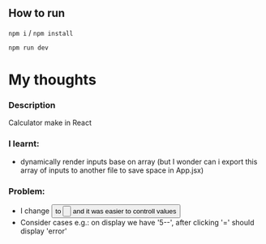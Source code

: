 ## How to run

`npm i` / `npm install`

`npm run dev`

# My thoughts

### Description

Calculator make in React

### I learnt:
- dynamically render inputs base on array (but I wonder can i export this array of inputs to another file to save space in App.jsx)


### Problem:

- I change <button> to <input type='button'> and it was easier to controll values
- Consider cases e.g.: on display we have '5--', after clicking '=' should display 'error'
